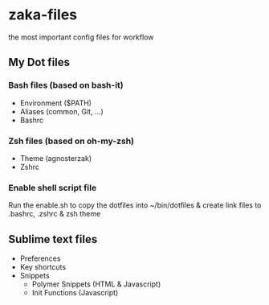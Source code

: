 # zaka-files
the most important config files for workflow

## My Dot files

### Bash files (based on bash-it)
  * Environment ($PATH)
  * Aliases (common, Git, ...)
  * Bashrc

### Zsh files (based on oh-my-zsh)
  * Theme (agnosterzak)
  * Zshrc

### Enable shell script file
Run the enable.sh to copy the dotfiles into ~/bin/dotfiles & create link files to .bashrc, .zshrc & zsh theme

## Sublime text files
  * Preferences
  * Key shortcuts
  * Snippets
    - Polymer Snippets (HTML & Javascript)
    - Init Functions (Javascript)

